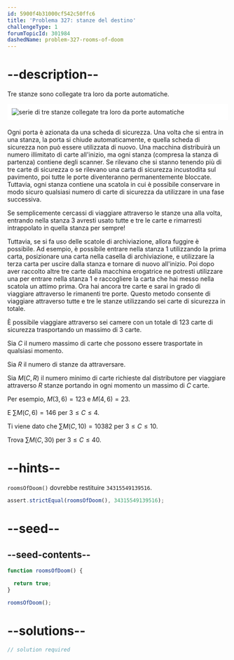 ```yaml
---
id: 5900f4b31000cf542c50ffc6
title: 'Problema 327: stanze del destino'
challengeType: 1
forumTopicId: 301984
dashedName: problem-327-rooms-of-doom
---
```


# --description--

Tre stanze sono collegate tra loro da porte automatiche.

<img alt="serie di tre stanze collegate tra loro da porte automatiche" src="https://cdn.freecodecamp.org/curriculum/project-euler/rooms-of-doom.gif" style="background-color: white; padding: 10px; display: block; margin-right: auto; margin-left: auto; margin-bottom: 1.2rem;" />

Ogni porta è azionata da una scheda di sicurezza. Una volta che si entra in una stanza, la porta si chiude automaticamente, e quella scheda di sicurezza non può essere utilizzata di nuovo. Una macchina distribuirà un numero illimitato di carte all'inizio, ma ogni stanza (compresa la stanza di partenza) contiene degli scanner. Se rilevano che si stanno tenendo più di tre carte di sicurezza o se rilevano una carta di sicurezza incustodita sul pavimento, poi tutte le porte diventeranno permanentemente bloccate. Tuttavia, ogni stanza contiene una scatola in cui è possibile conservare in modo sicuro qualsiasi numero di carte di sicurezza da utilizzare in una fase successiva.

Se semplicemente cercassi di viaggiare attraverso le stanze una alla volta, entrando nella stanza 3 avresti usato tutte e tre le carte e rimarresti intrappolato in quella stanza per sempre!

Tuttavia, se si fa uso delle scatole di archiviazione, allora fuggire è possibile. Ad esempio, è possibile entrare nella stanza 1 utilizzando la prima carta, posizionare una carta nella casella di archiviazione, e utilizzare la terza carta per uscire dalla stanza e tornare di nuovo all'inizio. Poi dopo aver raccolto altre tre carte dalla macchina erogatrice ne potresti utilizzare una per entrare nella stanza 1 e raccogliere la carta che hai messo nella scatola un attimo prima. Ora hai ancora tre carte e sarai in grado di viaggiare attraverso le rimanenti tre porte. Questo metodo consente di viaggiare attraverso tutte e tre le stanze utilizzando sei carte di sicurezza in totale.

È possibile viaggiare attraverso sei camere con un totale di 123 carte di sicurezza trasportando un massimo di 3 carte.

Sia $C$ il numero massimo di carte che possono essere trasportate in qualsiasi momento.

Sia $R$ il numero di stanze da attraversare.

Sia $M(C, R)$ il numero minimo di carte richieste dal distributore per viaggiare attraverso $R$ stanze portando in ogni momento un massimo di $C$ carte.

Per esempio, $M(3, 6) = 123$ e $M(4, 6) = 23$.

E $\sum M(C, 6) = 146$ per $3 ≤ C ≤ 4$.

Ti viene dato che $\sum M(C, 10) = 10382$ per $3 ≤ C ≤ 10$.

Trova $\sum M(C, 30)$ per $3 ≤ C ≤ 40$.

# --hints--

`roomsOfDoom()` dovrebbe restituire `34315549139516`.

```js
assert.strictEqual(roomsOfDoom(), 34315549139516);
```

# --seed--

## --seed-contents--

```js
function roomsOfDoom() {

  return true;
}

roomsOfDoom();
```

# --solutions--

```js
// solution required
```
